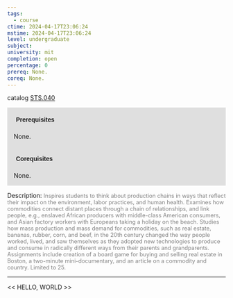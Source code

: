 ```yaml
---
tags:
  - course
ctime: 2024-04-17T23:06:24
mstime: 2024-04-17T23:06:24
level: undergraduate
subject: 
university: mit
completion: open
percentage: 0
prereq: None.
coreq: None.
---
```


catalog [STS.040](http://student.mit.edu/catalog/mSTSa.html#STS.040)

<span style="display: block; padding: 15px; background-color: rgb(100, 100, 100, 0.2);"><font id="m_prereq4194_0" style="display: block; font-family: Arial, sans-serif; font-weight: bold; padding: 5px">Prerequisites</font><br><span id="prereq4194_0">None.</span></span>
<span style="display: block; padding: 15px; background-color: rgb(100, 100, 100, 0.2);"><font id="m_coreq4194_0" style="display: block; font-family: Arial, sans-serif; font-weight: bold; padding: 5px">Corequisites</font><br><span id="coreq4194_0">None.</span></span>

<font style="">Description:</font>
<font style="color: grey; font-size: 0.8rem;">Inspires students to think about production chains in ways that reflect their impact on the environment, labor practices, and human health. Examines how commodities connect distant places through a chain of relationships, and link people, e.g., enslaved African producers with middle-class American consumers, and Asian factory workers with Europeans taking a holiday on the beach. Studies how mass production and mass demand for commodities, such as real estate, bananas, rubber, corn, and beef, in the 20th century changed the way people worked, lived, and saw themselves as they adopted new technologies to produce and consume in radically different ways from their parents and grandparents. Assignments include creation of a board game for buying and selling real estate in Boston, a two-minute mini-documentary, and an article on a commodity and country. Limited to 25.</font>



---

<< HELLO, WORLD >>
